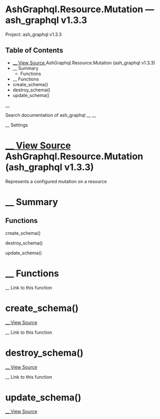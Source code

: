 # AshGraphql.Resource.Mutation — ash_graphql v1.3.3

Project: ash_graphql v1.3.3

## Table of Contents

- [ __ View Source ](external_link) AshGraphql.Resource.Mutation (ash_graphql v1.3.3)
- __ Summary
  - Functions
- __ Functions
- create_schema()
- destroy_schema()
- update_schema()

__

Search documentation of ash_graphql __ __

__ Settings

#  [ __ View Source ](external_link) AshGraphql.Resource.Mutation (ash_graphql v1.3.3)

Represents a configured mutation on a resource

#  __ Summary

##  Functions

create_schema()

destroy_schema()

update_schema()

#  __ Functions

__ Link to this function

# create_schema()

[ __ View Source ](external_link)

__ Link to this function

# destroy_schema()

[ __ View Source ](external_link)

__ Link to this function

# update_schema()

[ __ View Source ](external_link)
